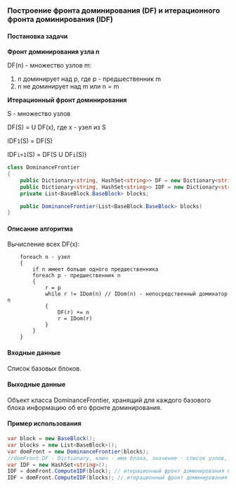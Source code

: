 ### Построение фронта доминирования (DF) и итерационного фронта доминирования (IDF)

#### Постановка задачи

**Фронт доминирования узла n**

DF(n) - множество узлов m:

1. n доминирует над p, где p - предшественник m
2. n не доминирует над m или n = m

**Итерационный фронт доминирования**

S - множество узлов

DF(S) = U DF(x), где x - узел из S

IDF`1`(S) = DF(S)

IDF`i+1`(S) = DF(S U DF`i`(S)) 

```cs
class DominanceFrontier
{
    public Dictionary<string, HashSet<string>> DF = new Dictionary<string, HashSet<string>>();
    public Dictionary<string, HashSet<string>> IDF = new Dictionary<string, HashSet<string>>();
    private List<BaseBlock.BaseBlock> blocks;

    public DominanceFrontier(List<BaseBlock.BaseBlock> blocks)
}
```
#### Описание алгоритма

Вычисление всех DF(x):
```
	foreach n - узел
	{
		if n имеет больше одного предшественника
		foreach p - предшественник n
		{
			r = p
			while r != IDom(n) // IDom(n) - непосредственный доминатор n
			{
				DF(r) += n
				r = IDom(r)
			}
		}
	}

```
#### Входные данные

Список базовых блоков.

#### Выходные данные 
Объект класса DominanceFrontier, хранящий для каждого базового блока информацию об его фронте доминирования.

#### Пример использования

```cs
var block = new BaseBlock();
var blocks = new List<BaseBlock>();
var domFront = new DominanceFrontier(blocks);
//domFront.DF - Dictionary, ключ - имя блока, значение - список узлов, входящих во фронт доминирования блока.
var IDF = new HashSet<string>();
IDF = domFront.ComputeIDF(block); // итерационный фронт доминирования блока.
IDF = domFront.ComputeIDF(blocks); // итерационный фронт доминирования множества блоков.
```










































